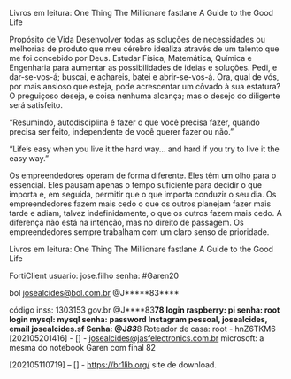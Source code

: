 Livros em leitura:
One Thing
The Millionare fastlane
A Guide to the Good Life

Propósito de Vida
Desenvolver todas as soluções de necessidades ou melhorias de produto que meu cérebro idealiza através de um talento que me foi concebido por Deus.
Estudar Física, Matemática, Química e Engenharia para aumentar as possibilidades de ideias e soluções.
Pedi, e dar-se-vos-á; buscai, e achareis, batei e abrir-se-vos-á.
Ora, qual de vós, por mais ansioso que esteja, pode acrescentar um côvado à sua estatura?
O preguiçoso deseja, e coisa nenhuma alcança; mas o desejo do diligente será satisfeito.

“Resumindo, autodisciplina é fazer o que você precisa fazer, quando precisa ser feito, independente de você querer fazer ou não.”

“Life’s easy when you live it the hard way... and hard if you try to live it the easy way.”

Os empreendedores operam de forma diferente. Eles têm um olho para o essencial. 
Eles pausam apenas o tempo suficiente para decidir o que importa e, em seguida, permitir que o que importa
conduzir o seu dia. 
Os empreendedores fazem mais cedo o que os outros planejam fazer mais tarde e adiam, talvez indefinidamente, o que os outros fazem mais cedo. A diferença não está na intenção, mas no direito de passagem. Os empreendedores sempre trabalham com um claro senso de prioridade.

Livros em leitura:
One Thing
The Millionare fastlane
A Guide to the Good Life

FortiClient
usuario: jose.filho
senha: #Garen20

bol
josealcides@bol.com.br
@J*****83****

código inss: 1303153
gov.br @J****83**78
login raspberry: pi
senha: root
login mysql: mysql
senha: password
Instagram pessoal, josealcides, email josealcides.sf
Senha: @J*****83***8
Roteador de casa: root - hnZ6TKM6
[202105201416] - [] - josealcides@jasfelectronics.com.br microsoft: a mesma do notebook Garen com final 82

[202105110719] – [] -   https://br1lib.org/  site de download.
